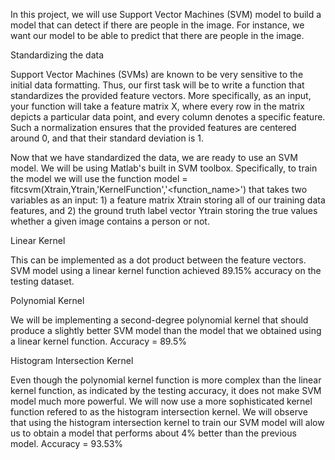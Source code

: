 In this project, we will use Support Vector Machines (SVM) model to build a model that can detect if there are people in the image. For instance, we want our model to be able to predict that there are people in the image.

Standardizing the data

Support Vector Machines (SVMs) are known to be very sensitive to the initial data formatting. Thus, our first task will be to write a function that standardizes the provided feature vectors. More specifically, as an input, your function will take a feature matrix X, where every row in the matrix depicts a particular data point, and every column denotes a specific feature. Such a normalization ensures that the provided features are centered around 0, and that their standard deviation is 1.

Now that we have standardized the data, we are ready to use an SVM model. We will be using Matlab's built in SVM toolbox. Specifically, to train the model we will use the function model = fitcsvm(Xtrain,Ytrain,'KernelFunction','<function_name>') that takes two variables as an input: 1) a feature matrix Xtrain storing all of our training data features, and 2) the ground truth label vector Ytrain storing the true values whether a given image contains a person or not.

Linear Kernel

This can be implemented as a dot product between the feature vectors.
SVM model using a linear kernel function achieved 89.15% accuracy on the testing dataset.

Polynomial Kernel

We will be implementing a second-degree polynomial kernel that should produce a slightly better SVM model than the model that we obtained using a linear kernel function.
Accuracy = 89.5%

Histogram Intersection Kernel

Even though the polynomial kernel function is more complex than the linear kernel function, as indicated by the testing accuracy, it does not make SVM model much more powerful. We will now use a more sophisticated kernel function refered to as the histogram intersection kernel. We will observe that using the histogram intersection kernel to train our SVM model will alow us to obtain a model that performs about 4% better than the previous model.
Accuracy = 93.53%



